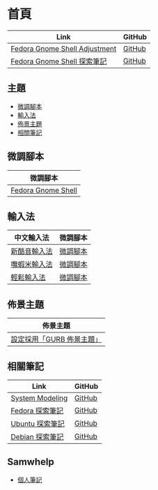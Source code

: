 

# 首頁

| Link | GitHub |
| ---- | ------ |
| [Fedora Gnome Shell Adjustment](https://samwhelp.github.io/fedora-gnome-shell-adjustment/) | [GitHub](https://github.com/samwhelp/fedora-gnome-shell-adjustment) |
| [Fedora Gnome Shell 探索筆記](https://samwhelp.github.io/note-about-fedora-gnome-shell/) | [GitHub](https://github.com/samwhelp/note-about-fedora-gnome-shell) |




## 主題

* [微調腳本](#微調腳本)
* [輸入法](#輸入法)
* [佈景主題](#佈景主題)
* [相關筆記](#相關筆記)




## 微調腳本

| 微調腳本 |
| -------- |
| [Fedora Gnome Shell](https://github.com/samwhelp/fedora-gnome-shell-adjustment/tree/main) |




## 輸入法

| 中文輸入法 | 微調腳本 |
| ---------- | -------- |
| [新酷音輸入法](https://samwhelp.github.io/note-about-fedora-gnome-shell/read/subject/input-method/fcitx5/module/fcitx5-chewing.html) | [微調腳本](https://github.com/samwhelp/fedora-gnome-shell-adjustment/tree/main/prototype/main/im-config/fcitx5/fcitx5-chewing) |
| [嘸蝦米輸入法](https://samwhelp.github.io/note-about-fedora-gnome-shell/read/subject/input-method/fcitx5/table/fcitx5-table-boshiamy.html) | [微調腳本](https://github.com/samwhelp/fedora-gnome-shell-adjustment/tree/main/prototype/main/im-config/fcitx5/fcitx5-table-boshiamy) |
| [輕鬆輸入法](https://samwhelp.github.io/note-about-fedora-gnome-shell/read/subject/input-method/fcitx5/table/fcitx5-table-easy-large.html) | [微調腳本](https://github.com/samwhelp/fedora-gnome-shell-adjustment/tree/main/prototype/main/im-config/fcitx5/fcitx5-table-easy-large) |




## 佈景主題

| 佈景主題 |
| -------- |
| [設定採用「GURB 佈景主題」](https://samwhelp.github.io/note-about-fedora-gnome-shell/read/subject/grub.html) |




## 相關筆記

| Link | GitHub |
| ---- | ------ |
| [System Modeling](https://samwhelp.github.io/system-modeling/) | [GitHub](https://github.com/samwhelp/system-modeling) |
| [Fedora 探索筆記](https://samwhelp.github.io/note-about-fedora/) | [GitHub](https://github.com/samwhelp/note-about-fedora) |
| [Ubuntu 探索筆記](https://samwhelp.github.io/note-about-ubuntu/) | [GitHub](https://github.com/samwhelp/note-about-ubuntu) |
| [Debian 探索筆記](https://samwhelp.github.io/note-about-debian/) | [GitHub](https://github.com/samwhelp/note-about-debian) |




## Samwhelp

* [個人筆記](https://samwhelp.github.io/book/)
